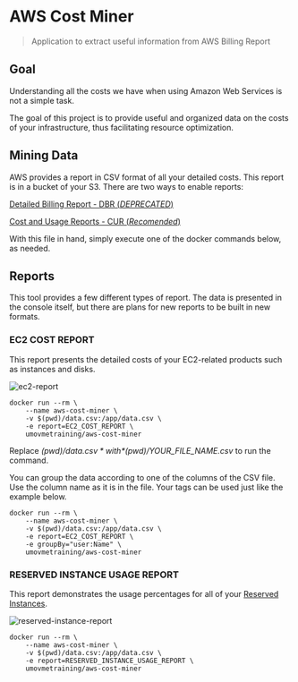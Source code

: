 # AWS Cost Miner

> Application to extract useful information from AWS Billing Report

## Goal

Understanding all the costs we have when using Amazon Web Services is not a simple task.

The goal of this project is to provide useful and organized data on the costs of your infrastructure, thus facilitating resource optimization.

## Mining Data

AWS provides a report in CSV format of all your detailed costs. This report is in a bucket of your S3.
There are two ways to enable reports:

[Detailed Billing Report - DBR  (*DEPRECATED*)](https://docs.aws.amazon.com/awsaccountbilling/latest/aboutv2/DetailedBillingReport.html)

[Cost and Usage Reports - CUR (*Recomended*)](https://docs.aws.amazon.com/cur/latest/userguide/cur-create.html)

With this file in hand, simply execute one of the docker commands below, as needed.

## Reports

This tool provides a few different types of report. The data is presented in the console itself, but there are plans for new reports to be built in new formats.

### EC2 COST REPORT

This report presents the detailed costs of your EC2-related products such as instances and disks.

![ec2-report](images/ec2Report.png)
 
```
docker run --rm \
    --name aws-cost-miner \
    -v $(pwd)/data.csv:/app/data.csv \
    -e report=EC2_COST_REPORT \
    umovmetraining/aws-cost-miner
```

Replace *$(pwd)/data.csv* with *$(pwd)/YOUR_FILE_NAME.csv* to run the command.

You can group the data according to one of the columns of the CSV file. Use the column name as it is in the file. Your tags can be used just like the example below.

```
docker run --rm \
    --name aws-cost-miner \
    -v $(pwd)/data.csv:/app/data.csv \
    -e report=EC2_COST_REPORT \
    -e groupBy="user:Name" \
    umovmetraining/aws-cost-miner
```

### RESERVED INSTANCE USAGE REPORT

This report demonstrates the usage percentages for all of your [Reserved Instances](https://docs.aws.amazon.com/AWSEC2/latest/UserGuide/ec2-reserved-instances.html).

![reserved-instance-report](images/reservedInstancesReport.png)

```
docker run --rm \
    --name aws-cost-miner \
    -v $(pwd)/data.csv:/app/data.csv \
    -e report=RESERVED_INSTANCE_USAGE_REPORT \
    umovmetraining/aws-cost-miner
```


